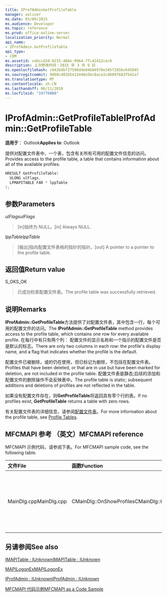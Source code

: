 ```yaml
---
title: IProfAdminGetProfileTable
manager: soliver
ms.date: 03/09/2015
ms.audience: Developer
ms.topic: reference
ms.prod: office-online-server
localization_priority: Normal
api_name:
- IProfAdmin.GetProfileTable
api_type:
- COM
ms.assetid: cebccd2d-8215-486e-9964-7fc42412cec6
description: 上次修改时间：2015 年 3 月 9 日
ms.openlocfilehash: c942bdbf27590dde04b84970e345f265bc645045
ms.sourcegitcommit: 9d60cd82b5413446e5bc8ace2cd689f683fb41a7
ms.translationtype: MT
ms.contentlocale: zh-CN
ms.lasthandoff: 06/11/2018
ms.locfileid: "19776008"
---
```

# <a name="iprofadmingetprofiletable"></a><span data-ttu-id="bd28c-103">IProfAdmin::GetProfileTable</span><span class="sxs-lookup"><span data-stu-id="bd28c-103">IProfAdmin::GetProfileTable</span></span>

  
  
<span data-ttu-id="bd28c-104">**适用于**： Outlook</span><span class="sxs-lookup"><span data-stu-id="bd28c-104">**Applies to**: Outlook</span></span> 
  
<span data-ttu-id="bd28c-105">提供对配置文件表中，一个表，包含有关所有可用的配置文件信息的访问。</span><span class="sxs-lookup"><span data-stu-id="bd28c-105">Provides access to the profile table, a table that contains information about all of the available profiles.</span></span>
  
```cpp
HRESULT GetProfileTable(
  ULONG ulFlags,
  LPMAPITABLE FAR * lppTable
);
```

## <a name="parameters"></a><span data-ttu-id="bd28c-106">参数</span><span class="sxs-lookup"><span data-stu-id="bd28c-106">Parameters</span></span>

 <span data-ttu-id="bd28c-107">_ulFlags_</span><span class="sxs-lookup"><span data-stu-id="bd28c-107">_ulFlags_</span></span>
  
> <span data-ttu-id="bd28c-108">[in]始终为 NULL。</span><span class="sxs-lookup"><span data-stu-id="bd28c-108">[in] Always NULL.</span></span>
    
 <span data-ttu-id="bd28c-109">_lppTable_</span><span class="sxs-lookup"><span data-stu-id="bd28c-109">_lppTable_</span></span>
  
> <span data-ttu-id="bd28c-110">[输出]指向配置文件表格的指针的指针。</span><span class="sxs-lookup"><span data-stu-id="bd28c-110">[out] A pointer to a pointer to the profile table.</span></span>
    
## <a name="return-value"></a><span data-ttu-id="bd28c-111">返回值</span><span class="sxs-lookup"><span data-stu-id="bd28c-111">Return value</span></span>

<span data-ttu-id="bd28c-112">S_OK</span><span class="sxs-lookup"><span data-stu-id="bd28c-112">S_OK</span></span> 
  
> <span data-ttu-id="bd28c-113">已成功检索配置文件表。</span><span class="sxs-lookup"><span data-stu-id="bd28c-113">The profile table was successfully retrieved.</span></span>
    
## <a name="remarks"></a><span data-ttu-id="bd28c-114">说明</span><span class="sxs-lookup"><span data-stu-id="bd28c-114">Remarks</span></span>

<span data-ttu-id="bd28c-115">**IProfAdmin::GetProfileTable**方法提供了对配置文件表，其中包含一行，每个可用的配置文件的访问。</span><span class="sxs-lookup"><span data-stu-id="bd28c-115">The **IProfAdmin::GetProfileTable** method provides access to the profile table, which contains one row for every available profile.</span></span> <span data-ttu-id="bd28c-116">在每行中有只有两个列： 配置文件的显示名称和一个指示的配置文件是否是默认的标志。</span><span class="sxs-lookup"><span data-stu-id="bd28c-116">There are only two columns in each row: the profile's display name, and a flag that indicates whether the profile is the default.</span></span> 
  
<span data-ttu-id="bd28c-117">配置文件已被删除，或的仍在使用，但已标记为删除，不包括在配置文件表。</span><span class="sxs-lookup"><span data-stu-id="bd28c-117">Profiles that have been deleted, or that are in use but have been marked for deletion, are not included in the profile table.</span></span> <span data-ttu-id="bd28c-118">配置文件表是静态;后续的添加和配置文件的删除操作不会反映表中。</span><span class="sxs-lookup"><span data-stu-id="bd28c-118">The profile table is static; subsequent additions and deletions of profiles are not reflected in the table.</span></span> 
  
<span data-ttu-id="bd28c-119">如果没有配置文件存在，则**GetProfileTable**将返回具有零个行的表。</span><span class="sxs-lookup"><span data-stu-id="bd28c-119">If no profiles exist, **GetProfileTable** returns a table with zero rows.</span></span> 
  
<span data-ttu-id="bd28c-120">有关配置文件表的详细信息，请参阅[配置文件表](profile-tables.md)。</span><span class="sxs-lookup"><span data-stu-id="bd28c-120">For more information about the profile table, see [Profile Tables](profile-tables.md).</span></span> 
  
## <a name="mfcmapi-reference"></a><span data-ttu-id="bd28c-121">MFCMAPI 参考 （英文）</span><span class="sxs-lookup"><span data-stu-id="bd28c-121">MFCMAPI reference</span></span>

<span data-ttu-id="bd28c-122">MFCMAPI 示例代码，请参阅下表。</span><span class="sxs-lookup"><span data-stu-id="bd28c-122">For MFCMAPI sample code, see the following table.</span></span>
  
|<span data-ttu-id="bd28c-123">**文件**</span><span class="sxs-lookup"><span data-stu-id="bd28c-123">**File**</span></span>|<span data-ttu-id="bd28c-124">**函数**</span><span class="sxs-lookup"><span data-stu-id="bd28c-124">**Function**</span></span>|<span data-ttu-id="bd28c-125">**Comment**</span><span class="sxs-lookup"><span data-stu-id="bd28c-125">**Comment**</span></span>|
|:-----|:-----|:-----|
|<span data-ttu-id="bd28c-126">MainDlg.cpp</span><span class="sxs-lookup"><span data-stu-id="bd28c-126">MainDlg.cpp</span></span>  <br/> |<span data-ttu-id="bd28c-127">CMainDlg::OnShowProfiles</span><span class="sxs-lookup"><span data-stu-id="bd28c-127">CMainDlg::OnShowProfiles</span></span>  <br/> |<span data-ttu-id="bd28c-128">MFCMAPI 使用**IProfAdmin::GetProfileTable**方法来获取要在新的对话框中显示的配置文件表。</span><span class="sxs-lookup"><span data-stu-id="bd28c-128">MFCMAPI uses the **IProfAdmin::GetProfileTable** method to get the profile table to display in a new dialog box.</span></span>  <br/> |
   
## <a name="see-also"></a><span data-ttu-id="bd28c-129">另请参阅</span><span class="sxs-lookup"><span data-stu-id="bd28c-129">See also</span></span>



[<span data-ttu-id="bd28c-130">IMAPITable : IUnknown</span><span class="sxs-lookup"><span data-stu-id="bd28c-130">IMAPITable : IUnknown</span></span>](imapitableiunknown.md)
  
[<span data-ttu-id="bd28c-131">MAPILogonEx</span><span class="sxs-lookup"><span data-stu-id="bd28c-131">MAPILogonEx</span></span>](mapilogonex.md)
  
[<span data-ttu-id="bd28c-132">IProfAdmin : IUnknown</span><span class="sxs-lookup"><span data-stu-id="bd28c-132">IProfAdmin : IUnknown</span></span>](iprofadminiunknown.md)


[<span data-ttu-id="bd28c-133">MFCMAPI 代码示例</span><span class="sxs-lookup"><span data-stu-id="bd28c-133">MFCMAPI as a Code Sample</span></span>](mfcmapi-as-a-code-sample.md)

